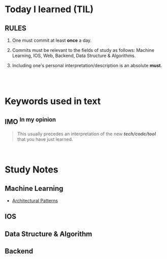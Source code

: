# Today I learned (TIL)

## RULES
1. One must commit at least **once** a day.

2. Commits must be relevant to the fields of study as follows: Machine Learning, IOS, Web, Backend, Data Structure & Algorithms.

3. Including one's personal interpretation/description is an absolute **must**.
<br>
<br>

Keywords used in text
=
## IMO <sup>In my opinion<sup>
>This usually precedes an interpretation of the new ***tech/code/tool*** that you have just learned.

<br>

Study Notes
=
## Machine Learning
- [Architectural Patterns](github.com/sj123r/TIL/tree/main/2_Architectural_Patterns)
## IOS
## Data Structure & Algorithm
## Backend